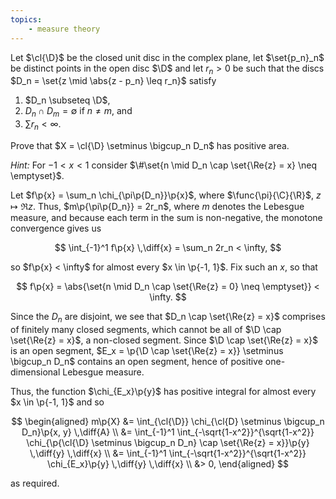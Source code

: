 ```yaml
---
topics:
    - measure theory
---
```


<problem>

Let $\cl{\D}$ be the closed unit disc in the complex plane, let $\set{p_n}_n$ be distinct points in the open disc $\D$ and let $r_n > 0$ be such that the discs $D_n = \set{z \mid \abs{z - p_n} \leq r_n}$ satisfy

1. $D_n \subseteq \D$,
2. $D_n \cap D_m = \emptyset$ if $n \neq m$, and
3. $\sum r_n < \infty$.

Prove that $X = \cl{\D} \setminus \bigcup_n D_n$ has positive area.

_Hint:_ For $-1 < x < 1$ consider $\#\set{n \mid D_n \cap \set{\Re{z} = x} \neq \emptyset}$.

</problem>

<solution>

Let $f\p{x} = \sum_n \chi_{\pi\p{D_n}}\p{x}$, where $\func{\pi}{\C}{\R}$, $z \mapsto \Re{z}$. Thus, $m\p{\pi\p{D_n}} = 2r_n$, where $m$ denotes the Lebesgue measure, and because each term in the sum is non-negative, the monotone convergence gives us

$$
\int_{-1}^1 f\p{x} \,\diff{x} = \sum_n 2r_n < \infty,
$$

so $f\p{x} < \infty$ for almost every $x \in \p{-1, 1}$. Fix such an $x$, so that

$$
f\p{x} = \abs{\set{n \mid D_n \cap \set{\Re{z} = 0} \neq \emptyset}} < \infty.
$$

Since the $D_n$ are disjoint, we see that $D_n \cap \set{\Re{z} = x}$ comprises of finitely many closed segments, which cannot be all of $\D \cap \set{\Re{z} = x}$, a non-closed segment. Since $\D \cap \set{\Re{z} = x}$ is an open segment, $E_x = \p{\D \cap \set{\Re{z} = x}} \setminus \bigcup_n D_n$ contains an open segment, hence of positive one-dimensional Lebesgue measure.

Thus, the function $\chi_{E_x}\p{y}$ has positive integral for almost every $x \in \p{-1, 1}$ and so

$$
\begin{aligned}
m\p{X}
    &= \int_{\cl{\D}} \chi_{\cl{D} \setminus \bigcup_n D_n}\p{x, y} \,\diff{A} \\
    &= \int_{-1}^1 \int_{-\sqrt{1-x^2}}^{\sqrt{1-x^2}} \chi_{\p{\cl{\D} \setminus \bigcup_n D_n} \cap \set{\Re{z} = x}}\p{y} \,\diff{y} \,\diff{x} \\
    &= \int_{-1}^1 \int_{-\sqrt{1-x^2}}^{\sqrt{1-x^2}} \chi_{E_x}\p{y} \,\diff{y} \,\diff{x} \\
    &> 0,
\end{aligned}
$$

as required.

</solution>

